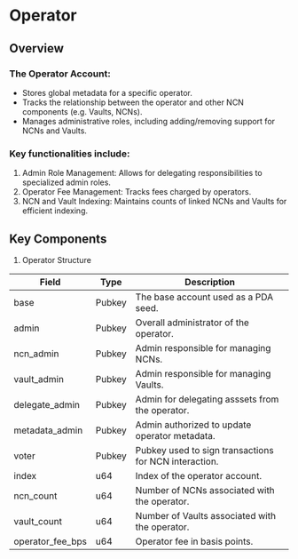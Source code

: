 # Operator

## Overview

### The Operator Account:

- Stores global metadata for a specific operator.
- Tracks the relationship between the operator and other NCN components (e.g. Vaults, NCNs).
- Manages administrative roles, including adding/removing support for NCNs and Vaults.

### Key functionalities include:

1. Admin Role Management: Allows for delegating responsibilities to specialized admin roles.
2. Operator Fee Management: Tracks fees charged by operators.
3. NCN and Vault Indexing: Maintains counts of linked NCNs and Vaults for efficient indexing.

## Key Components

1. Operator Structure

| Field               | Type   | Description                                           |
| ------------------- | ------ | ----------------------------------------------------- |
| base                | Pubkey | The base account used as a PDA seed.                  |
| admin               | Pubkey | Overall administrator of the operator.                |
| ncn_admin           | Pubkey | Admin responsible for managing NCNs.                  |
| vault_admin         | Pubkey | Admin responsible for managing Vaults.                |
| delegate_admin      | Pubkey | Admin for delegating asssets from the operator.       |
| metadata_admin      | Pubkey | Admin authorized to update operator metadata.         |
| voter               | Pubkey | Pubkey used to sign transactions for NCN interaction. |
| index               | u64    | Index of the operator account.                        |
| ncn_count           | u64    | Number of NCNs associated with the operator.          |
| vault_count         | u64    | Number of Vaults associated with the operator.        |
| operator_fee_bps    | u64    | Operator fee in basis points.                         |
